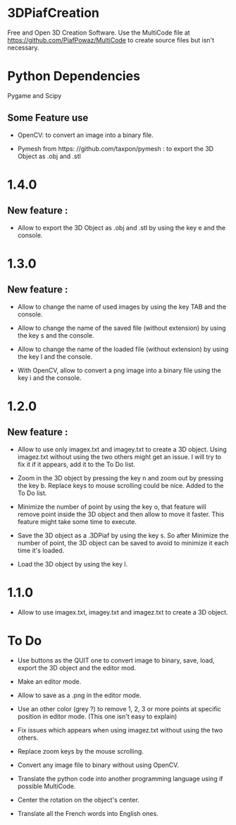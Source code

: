 # 3DPiafCreation
Free and Open 3D Creation Software. Use the MultiCode file at https://github.com/PiafPowaz/MultiCode to create source files but isn't necessary.

# Python Dependencies

Pygame and Scipy

## Some Feature use

- OpenCV: to convert an image into a binary file.

- Pymesh from https: //github.com/taxpon/pymesh : to export the 3D Object as .obj and .stl 

# 1.4.0

## New feature :

- Allow to export the 3D Object as .obj and .stl by using the key e and the console.

# 1.3.0

## New feature :

- Allow to change the name of used images by using the key TAB and the console.

- Allow to change the name of the saved file (without extension) by using the key s and the console.

- Allow to change the name of the loaded file (without extension) by using the key l and the console.

- With OpenCV, allow to convert a png image into a binary file using the key i and the console.

# 1.2.0

## New feature :

- Allow to use only imagex.txt and imagey.txt to create a 3D object. Using imagez.txt without using the two others might get an issue. I will try to fix it if it appears, add it to the To Do list.

- Zoom in the 3D object by pressing the key n and zoom out by pressing the key b. Replace keys to mouse scrolling could be nice. Added to the To Do list.

- Minimize the number of point by using the key o, that feature will remove point inside the 3D object and then allow to move it faster. This feature might take some time to execute.

- Save the 3D object as a .3DPiaf by using the key s. So after Minimize the number of point, the 3D object can be saved to avoid to minimize it each time it's loaded.

- Load the 3D object by using the key l.

# 1.1.0

- Allow to use imagex.txt, imagey.txt and imagez.txt to create a 3D object.

# To Do

- Use buttons as the QUIT one to convert image to binary, save, load, export the 3D object and the editor mod.

- Make an editor mode.

- Allow to save as a .png in the editor mode.

- Use an other color (grey ?) to remove 1, 2, 3 or more points at specific position in editor mode. (This one isn't easy to explain) 

- Fix issues which appears when using imagez.txt without using the two others. 

- Replace zoom keys by the mouse scrolling. 

- Convert any image file to binary without using OpenCV.

- Translate the python code into another programming language using if possible MultiCode.

- Center the rotation on the object's center.

- Translate all the French words into English ones.
